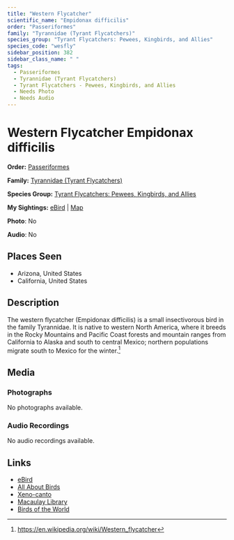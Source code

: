 ```yaml
---
title: "Western Flycatcher"
scientific_name: "Empidonax difficilis"
order: "Passeriformes"
family: "Tyrannidae (Tyrant Flycatchers)"
species_group: "Tyrant Flycatchers: Pewees, Kingbirds, and Allies"
species_code: "wesfly"
sidebar_position: 382
sidebar_class_name: " "
tags: 
  - Passeriformes
  - Tyrannidae (Tyrant Flycatchers)
  - Tyrant Flycatchers - Pewees, Kingbirds, and Allies
  - Needs Photo
  - Needs Audio
---
```


# Western Flycatcher <span className='sci_name'>Empidonax difficilis</span>

**Order:** [Passeriformes](/tags/passeriformes)

**Family:** [Tyrannidae (Tyrant Flycatchers)](/tags/tyrannidae-tyrant-flycatchers)

**Species Group:** [Tyrant Flycatchers: Pewees, Kingbirds, and Allies](/tags/tyrant-flycatchers-pewees-kingbirds-and-allies)

**My Sightings:** [eBird](https://ebird.org/lifelist?r=world&time=life&spp=wesfly) | [Map](/map?species_code=wesfly)

**Photo**: No 

**Audio**: No

## Places Seen

* Arizona, United States
* California, United States

## Description
The western flycatcher (Empidonax difficilis) is a small insectivorous bird in the family Tyrannidae.  It is native to western North America, where it breeds in the Rocky Mountains and Pacific Coast forests and mountain ranges from California to Alaska and south to central Mexico; northern populations migrate south to Mexico for the winter.[^1]

[^1]: https://en.wikipedia.org/wiki/Western_flycatcher

## Media
### Photographs
No photographs available.

### Audio Recordings
No audio recordings available.

## Links
* [eBird](https://ebird.org/species/wesfly) 
* [All About Birds](https://www.allaboutbirds.org/guide/wesfly) 
* [Xeno-canto](https://www.xeno-canto.org/species/empidonax-difficilis) 
* [Macaulay Library](https://search.macaulaylibrary.org/catalog?taxonCode=wesfly&sort=rating_rank_desc)
* [Birds of the World](https://birdsoftheworld.org/bow/species/wesfly)
